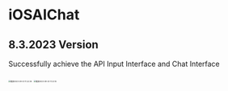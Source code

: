 # iOSAIChat

## 8.3.2023 Version

Successfully achieve the API Input Interface and Chat Interface

<img src="/Users/huqingyuan/Library/Application Support/typora-user-images/截屏2023-08-03 11.22.36.png" alt="截屏2023-08-03 11.22.36" style="zoom:25%;" />

<img src="/Users/huqingyuan/Library/Application Support/typora-user-images/截屏2023-08-03 11.23.15.png" alt="截屏2023-08-03 11.23.15" style="zoom:25%;" />

